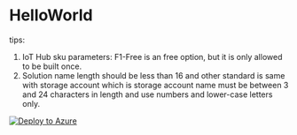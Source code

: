 # HelloWorld
tips:
1. IoT Hub sku parameters: F1-Free is an free option, but it is only allowed to be built once.
2. Solution name length should be less than 16 and other standard is same with storage account which is storage account name must be between 3 and 24 characters in length and use numbers and lower-case letters only.

[![Deploy to Azure](http://azuredeploy.net/deploybutton.png)](https://azuredeploy.net/)
